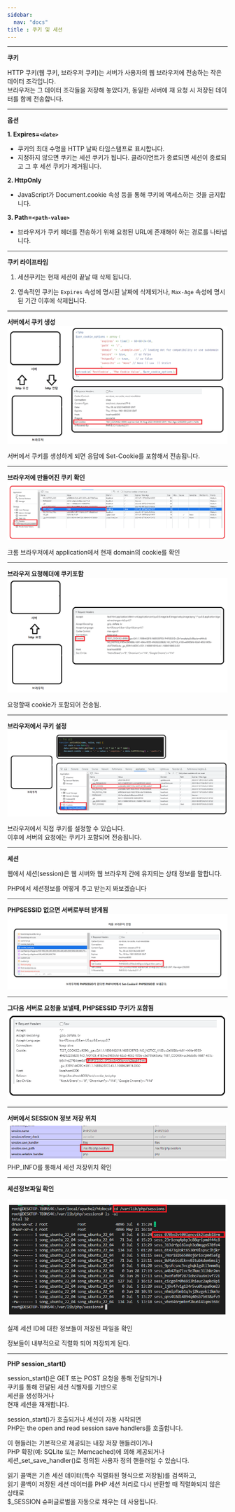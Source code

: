 ```yaml
---
sidebar:
  nav: "docs"
title : 쿠키 및 세션
---
```


---

**쿠키**

HTTP 쿠키(웹 쿠키, 브라우저 쿠키)는 서버가 사용자의 웹 브라우저에 전송하는 작은 데이터 조각입니다.   
브라우저는 그 데이터 조각들을 저장해 놓았다가, 동일한 서버에 재 요청 시 저장된 데이터를 함께 전송합니다.  

---

**옵션**   

**1. Expires=`<date>`**
+ 쿠키의 최대 수명을 HTTP 날짜 타임스탬프로 표시합니다. 
+ 지정하지 않으면 쿠키는 세션 쿠키가 됩니다. 클라이언트가 종료되면 세션이 종료되고 그 후 세션 쿠키가 제거됩니다.   

**2. HttpOnly**
+ JavaScript가 Document.cookie 속성 등을 통해 쿠키에 액세스하는 것을 금지합니다.   

**3. Path=`<path-value>`**
+ 브라우저가 쿠키 헤더를 전송하기 위해 요청된 URL에 존재해야 하는 경로를 나타냅니다.    

---

**쿠키 라이프타임**   

1. 세션쿠키는 현재 세션이 끝날 때 삭제 됩니다.   
    
2. 영속적인 쿠키는 `Expires` 속성에 명시된 날짜에 삭제되거나, `Max-Age` 속성에 명시된 기간 이후에 삭제됩니다.   

---

**서버에서 쿠키 생성**   
![](../assets/images/2023-07-06-13-15-07.png)

서버에서 쿠키를 생성하게 되면 응답에 Set-Cookie를 포함해서 전송됩니다.

---

**브라우저에 만들어진 쿠키 확인**   
![](../assets/images/2023-07-06-13-15-46.png)

크롬 브라우저에서 application에서 현재 domain의 cookie를 확인

---

**브라우저 요청헤더에 쿠키포함**   
![](../assets/images/2023-07-06-13-21-15.png)

요청할때 cookie가 포함되어 전송됨.

---

**브라우저에서 쿠키 설정**   
![](../assets/images/2023-07-06-13-36-51.png)

브라우저에서 직접 쿠키를 설정할 수 있습니다.   
이후에 서버의 요청에는 쿠키가 포함되어 전송됩니다.

---

**세션**   

웹에서 세션(session)은 웹 서버와 웹 브라우저 간에 유지되는 상태 정보를 말합니다.    

PHP에서 세션정보를 어떻게 주고 받는지 봐보겠습니다   

---
**PHPSESSID 없으면 서버로부터 받게됨**
![](../assets/images/2023-07-06-15-28-28.png)


---

**그다음 서버로 요청을 보낼때, PHPSESSID 쿠키가 포함됨**   
![](../assets/images/2023-07-06-15-30-45.png)

---

**서버에서 SESSION 정보 저장 위치**   
![](../assets/images/2023-07-06-15-31-47.png)
PHP_INFO를 통해서 세션 저장위치 확인   

---

**세션정보파일 확인**   

![](../assets/images/2023-07-06-15-33-32.png)   

실제 세션 ID에 대한 정보들이 저장된 파일을 확인   

정보들이 내부적으로 직렬화 되어 저장되게 된다.   

---

**PHP session_start()**    

session_start()은 GET 또는 POST 요청을 통해 전달되거나   
쿠키를 통해 전달된 세션 식별자를 기반으로   
세션을 생성하거나   
현재 세션을 재개합니다.  

session_start()가 호출되거나 세션이 자동 시작되면   
PHP는 the open and read session save handlers를 호출합니다.   

이 핸들러는 기본적으로 제공되는 내장 저장 핸들러이거나    
PHP 확장(예: SQLite 또는 Memcached)에 의해 제공되거나    
세션_set_save_handler()로 정의된 사용자 정의 핸들러일 수 있습니다.   
 
읽기 콜백은 기존 세션 데이터(특수 직렬화된 형식으로 저장됨)를 검색하고,    
읽기 콜백이 저장된 세션 데이터를 PHP 세션 처리로 다시 반환할 때 직렬화되지 않은 상태로   
$_SESSION 슈퍼글로벌을 자동으로 채우는 데 사용됩니다.   
